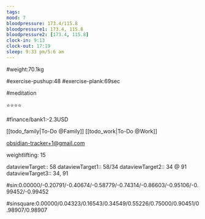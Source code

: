 ```yaml
---
tags: 
mood: 7
bloodpressure: 173.4/115.8
bloodpressure1: 173.4, 115.8
bloodpressure2: [173.4, 115.8]
clock-in: 9:13
clock-out: 17:19
sleep: 9:33 pm/5:6 am
---
```


#weight:70.1kg

#exercise-pushup:48
#exercise-plank:69sec

#meditation

⭐⭐⭐⭐

#finance/bank1:-2.3USD

[[todo_family|To-Do @Family]]
[[todo_work|To-Do @Work]]

obsidian-tracker+1@gmail.com

weightlifting: 15

dataviewTarget:: 58
dataviewTarget1:: 58/34
dataviewTarget2:: 34 @ 91
dataviewTarget3:: 34, 91

#sin:0.00000/-0.20791/-0.40674/-0.58779/-0.74314/-0.86603/-0.95106/-0.99452/-0.99452

#sinsquare:0.00000/0.04323/0.16543/0.34549/0.55226/0.75000/0.90451/0.98907/0.98907

